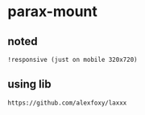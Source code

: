 # parax-mount

## noted
```
!responsive (just on mobile 320x720)
```

## using lib 
```
https://github.com/alexfoxy/laxxx
```